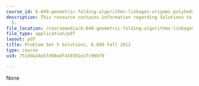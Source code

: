 ```yaml
---
course_id: 6-849-geometric-folding-algorithms-linkages-origami-polyhedra-fall-2012
description: This resource contains information regarding Solutions to Problem Set
  5.
file_location: /coursemedia/6-849-geometric-folding-algorithms-linkages-origami-polyhedra-fall-2012/751dda24a5fd90adf419381e1fc96bf0_MIT6_849F12_ps5_sol.pdf
file_type: application/pdf
layout: pdf
title: Problem Set 5 Solutions, 6.849 Fall 2012
type: course
uid: 751dda24a5fd90adf419381e1fc96bf0

---
```

None